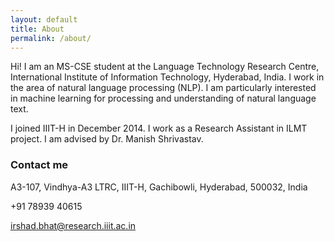 ```yaml
---
layout: default
title: About
permalink: /about/
---
```


Hi! I am an MS-CSE student at the Language Technology Research Centre, International Institute of Information Technology, Hyderabad, India. I work in the area of natural language processing (NLP). I am particularly interested in machine learning for processing and understanding of natural language text. 

I joined IIIT-H in December 2014. I work as a Research Assistant in ILMT project. I am advised by Dr. Manish Shrivastav.

### Contact me

A3-107, Vindhya-A3
LTRC, IIIT-H, Gachibowli, Hyderabad, 500032, India

+91 78939 40615

[irshad.bhat@research.iiit.ac.in](mailto:irshad.bhat@research.iiit.ac.in)
